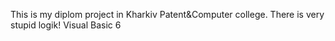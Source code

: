 This is my diplom project in Kharkiv Patent&Computer college.
There is very stupid logik!
Visual Basic 6